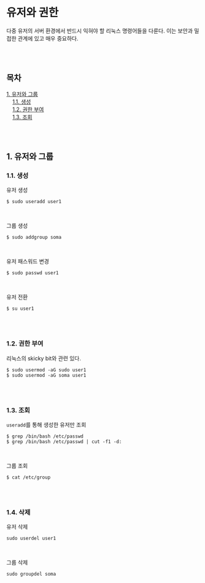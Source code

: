 # 유저와 권한
<p>다중 유저의 서버 환경에서 반드시 익혀야 할 리눅스 명령어들을 다룬다. 이는 보안과 밀접한 관계에 있고 매우 중요하다.</p>

<br><br>

## 목차
<p>

[1. 유저와 그룹](#1-유저와-그룹)<br>
&nbsp; &nbsp; [1.1. 생성](#11-생성)<br>
&nbsp; &nbsp; [1.2. 권한 부여](#12-권한-부여)<br>
&nbsp; &nbsp; [1.3. 조회](#13-조회)
</p>

<br><br>

## 1. 유저와 그룹
### 1.1. 생성
<p>

유저 생성<br>
```
$ sudo useradd user1
```
<br>

그룹 생성<br>
```
$ sudo addgroup soma
```
<br>

유저 패스워드 변경<br>
```
$ sudo passwd user1
```
<br>

유저 전환<br>
```
$ su user1
```
</p>

<br><br>

### 1.2. 권한 부여
<p>리눅스의 skicky bit와 관련 있다.</p>

```
$ sudo usermod -aG sudo user1
$ sudo usermod -aG soma user1
```

<br><br>

### 1.3. 조회
<p>

`useradd`를 통해 생성한 유저만 조회
```
$ grep /bin/bash /etc/passwd
$ grep /bin/bash /etc/passwd | cut -f1 -d:
```
<br>

그룹 조회
```
$ cat /etc/group
```
</p>

<br><br>

### 1.4. 삭제
<p>

유저 삭제<br>
```
sudo userdel user1
```
<br>

그룹 삭제<br>
```
sudo groupdel soma
```
</p>